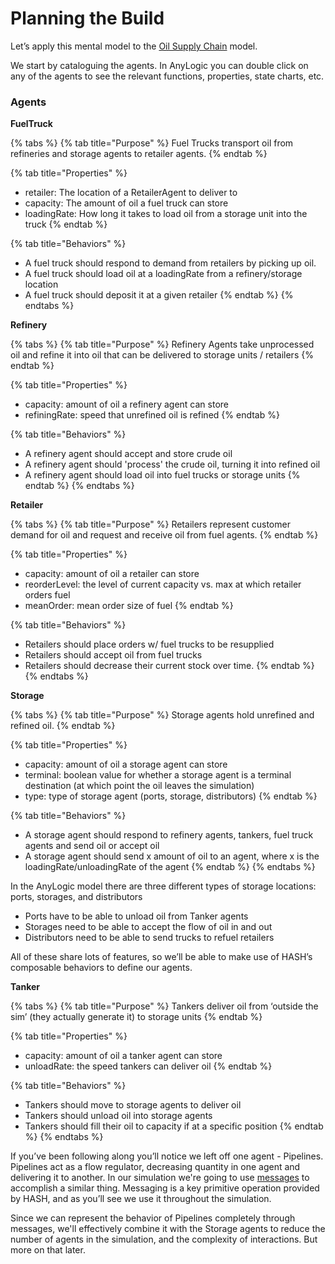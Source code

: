# Planning the Build

Let’s apply this mental model to the [Oil Supply Chain](https://hash.ai/@hash/oil-supply-chain) model.

We start by cataloguing the agents. In AnyLogic you can double click on any of the agents to see the relevant functions, properties, state charts, etc.

### Agents

**FuelTruck**

{% tabs %}
{% tab title="Purpose" %}
Fuel Trucks transport oil from refineries and storage agents to retailer agents.
{% endtab %}

{% tab title="Properties" %}
* retailer: The location of a RetailerAgent to deliver to
* capacity: The amount of oil a fuel truck can store
* loadingRate: How long it takes to load oil from a storage unit into the truck
{% endtab %}

{% tab title="Behaviors" %}
* A fuel truck should respond to demand from retailers by picking up oil.
* A fuel truck should load oil at a loadingRate from a refinery/storage location
* A fuel truck should deposit it at a given retailer
{% endtab %}
{% endtabs %}

**Refinery**

{% tabs %}
{% tab title="Purpose" %}
Refinery Agents take unprocessed oil and refine it into oil that can be delivered to storage units / retailers
{% endtab %}

{% tab title="Properties" %}
* capacity: amount of oil a refinery agent can store
* refiningRate: speed that unrefined oil is refined
{% endtab %}

{% tab title="Behaviors" %}
* A refinery agent should accept and store crude oil
* A refinery agent should 'process' the crude oil, turning it into refined oil
* A refinery agent should load oil into fuel trucks or storage units
{% endtab %}
{% endtabs %}

**Retailer**

{% tabs %}
{% tab title="Purpose" %}
Retailers represent customer demand for oil and request and receive oil from fuel agents.
{% endtab %}

{% tab title="Properties" %}
* capacity: amount of oil a retailer can store
* reorderLevel: the level of current capacity vs. max at which retailer orders fuel
* meanOrder: mean order size of fuel
{% endtab %}

{% tab title="Behaviors" %}
* Retailers should place orders w/ fuel trucks to be resupplied
* Retailers should accept oil from fuel trucks
* Retailers should decrease their current stock over time.
{% endtab %}
{% endtabs %}

**Storage**

{% tabs %}
{% tab title="Purpose" %}
Storage agents hold unrefined and refined oil.
{% endtab %}

{% tab title="Properties" %}
* capacity:  amount of oil a storage agent can store
* terminal: boolean value for whether a storage agent is a terminal destination \(at which point the oil leaves the simulation\)
* type: type of storage agent \(ports, storage, distributors\)
{% endtab %}

{% tab title="Behaviors" %}
* A storage agent should respond to refinery agents, tankers, fuel truck agents and send oil or accept oil
* A storage agent should send x amount of oil to an agent, where x is the loadingRate/unloadingRate of the agent
{% endtab %}
{% endtabs %}

In the AnyLogic model there are three different types of storage locations: ports, storages, and distributors

* Ports have to be able to unload oil from Tanker agents
* Storages need to be able to accept the flow of oil in and out
* Distributors need to be able to send trucks to refuel retailers

All of these share lots of features, so we’ll be able to make use of HASH’s composable behaviors to define our agents.

**Tanker**

{% tabs %}
{% tab title="Purpose" %}
Tankers deliver oil from ‘outside the sim’ \(they actually generate it\) to storage units
{% endtab %}

{% tab title="Properties" %}
* capacity:  amount of oil a tanker agent can store
* unloadRate: the speed tankers can deliver oil
{% endtab %}

{% tab title="Behaviors" %}
* Tankers should move to storage agents to deliver oil
* Tankers should unload oil into storage agents
* Tankers should fill their oil to capacity if at a specific position
{% endtab %}
{% endtabs %}

If you’ve been following along you’ll notice we left off one agent - Pipelines. Pipelines act as a flow regulator, decreasing quantity in one agent and delivering it to another. In our simulation we're going to use [messages](../../../creating-simulations/agent-messages/) to accomplish a similar thing. Messaging is a key primitive operation provided by HASH, and as you’ll see we use it throughout the simulation. 

Since we can represent the behavior of Pipelines completely through messages, we'll effectively combine it with the Storage agents to reduce the number of agents in the simulation, and the complexity of interactions. But more on that later.

